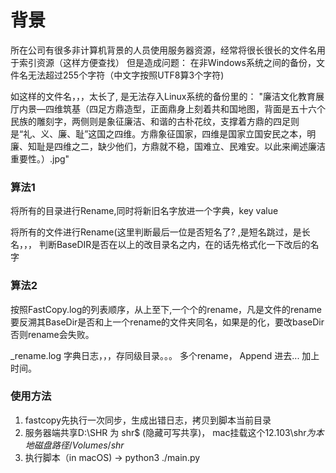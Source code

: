 
# 背景

​	所在公司有很多非计算机背景的人员使用服务器资源，经常将很长很长的文件名用于索引资源（这样方便查找）
但是造成问题： 在非Windows系统之间的备份，文件名无法超过255个字符（中文字按照UTF8算3个字符)

如这样的文件名，，，太长了, 是无法存入Linux系统的备份里的：
	"廉洁文化教育展厅内景—四维筑基（四足方鼎造型，正面鼎身上刻着共和国地图，背面是五十六个民族的雕刻字，两侧则是象征廉洁、和谐的古朴花纹，支撑着方鼎的四足则是“礼、义、廉、耻”这国之四维。方鼎象征国家，四维是国家立国安民之本，明廉、知耻是四维之二，缺少他们，方鼎就不稳，国难立、民难安。以此来阐述廉洁重要性。）.jpg"



### 算法1

将所有的目录进行Rename,同时将新旧名字放进一个字典，key value

将所有的文件进行Rename(这里判断最后一位是否短名了? ,是短名跳过，是长名，，， 判断BaseDIR是否在以上的改目录名之内，在的话先格式化一下改后的名字



### 算法2

按照FastCopy.log的列表顺序，从上至下,一个个的rename，凡是文件的rename要反溯其BaseDir是否和上一个rename的文件夹同名，如果是的化，要改baseDir否则rename会失败。

_rename.log 字典日志，，，存同级目录。。。 多个rename， Append 进去... 加上时间。



### 使用方法

1. fastcopy先执行一次同步，生成出错日志，拷贝到脚本当前目录
2. 服务器端共享D:\SHR 为  shr$ (隐藏可写共享)， mac挂载这个12.103\shr$为本地磁盘路径 /Volumes/shr$
3. 执行脚本（in macOS)  →  python3 ./main.py
